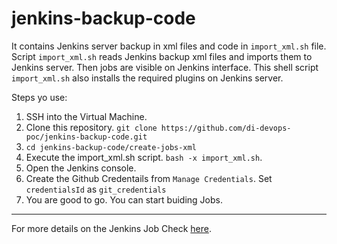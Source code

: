# jenkins-backup-code

It contains Jenkins server backup in xml files and code in `import_xml.sh` file.
Script `import_xml.sh` reads Jenkins backup xml files and imports them to Jenkins server. Then jobs are visible on Jenkins interface.
This shell script `import_xml.sh` also installs the required plugins on Jenkins server.

Steps yo use:
1. SSH into the Virtual Machine.
2. Clone this repository. `git clone https://github.com/di-devops-poc/jenkins-backup-code.git`
3. `cd jenkins-backup-code/create-jobs-xml`
4. Execute the import_xml.sh script. `bash -x import_xml.sh`.
5. Open the Jenkins console.
6. Create the Github Credentails from `Manage Credentials`. Set `credentialsId` as `git_credentials`
7. You are good to go. You can start buiding Jobs.


-------------------------------------------------------------------------------------------------------------------------

For more details on the Jenkins Job Check [here](https://github.com/di-devops-poc/jenkins-backup-code/tree/main/create-jobs-xml).

